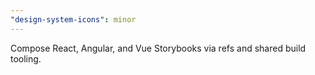 ```yaml
---
"design-system-icons": minor
---
```


Compose React, Angular, and Vue Storybooks via refs and shared build tooling.
